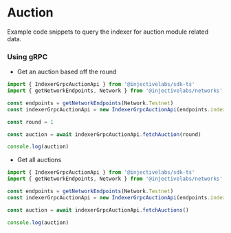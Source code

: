 # Auction

Example code snippets to query the indexer for auction module related data.

### Using gRPC

- Get an auction based off the round

```ts
import { IndexerGrpcAuctionApi } from '@injectivelabs/sdk-ts'
import { getNetworkEndpoints, Network } from '@injectivelabs/networks'

const endpoints = getNetworkEndpoints(Network.Testnet)
const indexerGrpcAuctionApi = new IndexerGrpcAuctionApi(endpoints.indexer)

const round = 1

const auction = await indexerGrpcAuctionApi.fetchAuction(round)

console.log(auction)
```

- Get all auctions

```ts
import { IndexerGrpcAuctionApi } from '@injectivelabs/sdk-ts'
import { getNetworkEndpoints, Network } from '@injectivelabs/networks'

const endpoints = getNetworkEndpoints(Network.Testnet)
const indexerGrpcAuctionApi = new IndexerGrpcAuctionApi(endpoints.indexer)

const auction = await indexerGrpcAuctionApi.fetchAuctions()

console.log(auction)
```

